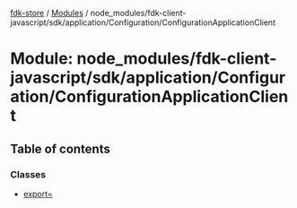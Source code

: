 [fdk-store](../README.md) / [Modules](../modules.md) / node\_modules/fdk-client-javascript/sdk/application/Configuration/ConfigurationApplicationClient

# Module: node\_modules/fdk-client-javascript/sdk/application/Configuration/ConfigurationApplicationClient

## Table of contents

### Classes

- [export&#x3D;](../classes/node_modules_fdk_client_javascript_sdk_application_Configuration_ConfigurationApplicationClient.export_.md)
